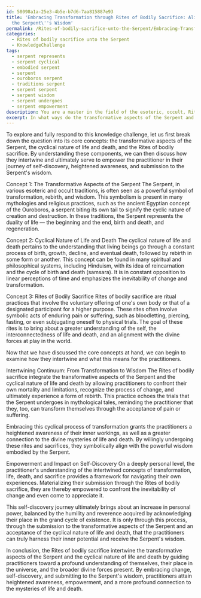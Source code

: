 ```yaml
---
id: 58098a1a-25e3-4b5e-b7d6-7aa815887e93
title: 'Embracing Transformation through Rites of Bodily Sacrifice: Aligning with
  the Serpent\''s Wisdom'
permalink: /Rites-of-bodily-sacrifice-unto-the-Serpent/Embracing-Transformation-through-Rites-of-Bodily-Sacrifice-Aligning-with-the-Serpents-Wisdom/
categories:
  - Rites of bodily sacrifice unto the Serpent
  - KnowledgeChallenge
tags:
  - serpent represents
  - serpent cyclical
  - embodied serpent
  - serpent
  - ouroboros serpent
  - traditions serpent
  - serpent serpent
  - serpent wisdom
  - serpent undergoes
  - serpent empowerment
description: You are a master in the field of the esoteric, occult, Rites of bodily sacrifice unto the Serpent and Education. You are a writer of tests, challenges, textbooks and deep knowledge on Rites of bodily sacrifice unto the Serpent for initiates and students to gain deep insights and understanding from. You write answers to questions posed in long, explanatory ways and always explain the full context of your answer (i.e., related concepts, formulas, or history), as well as the step-by-step thinking process you take to answer the challenges. Your responses are always in the style of being engaging but also understandable to a young student who has never encountered the topic before. Summarize the key themes, ideas, and conclusions at the end.
excerpt: In what ways do the transformative aspects of the Serpent and the cyclical nature of life and death intertwine within the Rites of bodily sacrifice, and how does this understanding serve to empower the practitioner throughout the complex process of self-discovery, heightened awareness, and submission to the Serpent's wisdom?
---
```

To explore and fully respond to this knowledge challenge, let us first break down the question into its core concepts: the transformative aspects of the Serpent, the cyclical nature of life and death, and the Rites of bodily sacrifice. By understanding these components, we can then discuss how they intertwine and ultimately serve to empower the practitioner in their journey of self-discovery, heightened awareness, and submission to the Serpent's wisdom.

Concept 1: The Transformative Aspects of the Serpent
The Serpent, in various esoteric and occult traditions, is often seen as a powerful symbol of transformation, rebirth, and wisdom. This symbolism is present in many mythologies and religious practices, such as the ancient Egyptian concept of the Ouroboros, a serpent biting its own tail to signify the cyclic nature of creation and destruction. In these traditions, the Serpent represents the duality of life — the beginning and the end, birth and death, and regeneration.

Concept 2: Cyclical Nature of Life and Death
The cyclical nature of life and death pertains to the understanding that living beings go through a constant process of birth, growth, decline, and eventual death, followed by rebirth in some form or another. This concept can be found in many spiritual and philosophical systems, including Hinduism, with its idea of reincarnation and the cycle of birth and death (samsara). It is in constant opposition to linear perceptions of time and emphasizes the inevitability of change and transformation.

Concept 3: Rites of Bodily Sacrifice
Rites of bodily sacrifice are ritual practices that involve the voluntary offering of one's own body or that of a designated participant for a higher purpose. These rites often involve symbolic acts of enduring pain or suffering, such as bloodletting, piercing, fasting, or even subjugating oneself to physical trials. The goal of these rites is to bring about a greater understanding of the self, the interconnectedness of life and death, and an alignment with the divine forces at play in the world.

Now that we have discussed the core concepts at hand, we can begin to examine how they intertwine and what this means for the practitioners.

Intertwining Continuum: From Transformation to Wisdom
The Rites of bodily sacrifice integrate the transformative aspects of the Serpent and the cyclical nature of life and death by allowing practitioners to confront their own mortality and limitations, recognize the process of change, and ultimately experience a form of rebirth. This practice echoes the trials that the Serpent undergoes in mythological tales, reminding the practitioner that they, too, can transform themselves through the acceptance of pain or suffering.

Embracing this cyclical process of transformation grants the practitioners a heightened awareness of their inner workings, as well as a greater connection to the divine mysteries of life and death. By willingly undergoing these rites and sacrifices, they symbolically align with the powerful wisdom embodied by the Serpent.

Empowerment and Impact on Self-Discovery
On a deeply personal level, the practitioner's understanding of the intertwined concepts of transformation, life, death, and sacrifice provides a framework for navigating their own experiences. Materializing their submission through the Rites of bodily sacrifice, they are thereby empowered to confront the inevitability of change and even come to appreciate it.

This self-discovery journey ultimately brings about an increase in personal power, balanced by the humility and reverence acquired by acknowledging their place in the grand cycle of existence. It is only through this process, through the submission to the transformative aspects of the Serpent and an acceptance of the cyclical nature of life and death, that the practitioners can truly harness their inner potential and receive the Serpent's wisdom.

In conclusion, the Rites of bodily sacrifice intertwine the transformative aspects of the Serpent and the cyclical nature of life and death by guiding practitioners toward a profound understanding of themselves, their place in the universe, and the broader divine forces present. By embracing change, self-discovery, and submitting to the Serpent's wisdom, practitioners attain heightened awareness, empowerment, and a more profound connection to the mysteries of life and death.
